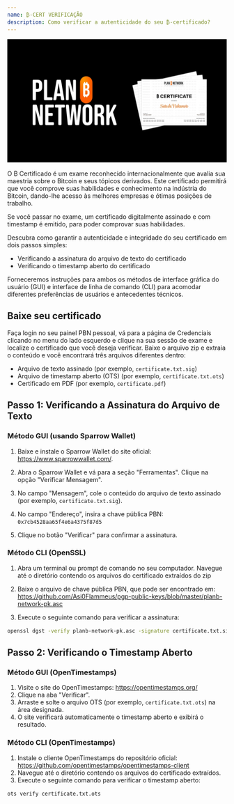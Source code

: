 ```yaml
---
name: ₿-CERT VERIFICAÇÃO
description: Como verificar a autenticidade do seu ₿-certificado?
---
```


![cover](assets/cover.webp)

O ₿ Certificado é um exame reconhecido internacionalmente que avalia sua maestria sobre o Bitcoin e seus tópicos derivados. Este certificado permitirá que você comprove suas habilidades e conhecimento na indústria do Bitcoin, dando-lhe acesso às melhores empresas e ótimas posições de trabalho.

Se você passar no exame, um certificado digitalmente assinado e com timestamp é emitido, para poder comprovar suas habilidades.

Descubra como garantir a autenticidade e integridade do seu certificado em dois passos simples:

- Verificando a assinatura do arquivo de texto do certificado
- Verificando o timestamp aberto do certificado

Forneceremos instruções para ambos os métodos de interface gráfica do usuário (GUI) e interface de linha de comando (CLI) para acomodar diferentes preferências de usuários e antecedentes técnicos.

## Baixe seu certificado

Faça login no seu painel PBN pessoal, vá para a página de Credenciais clicando no menu do lado esquerdo e clique na sua sessão de exame e localize o certificado que você deseja verificar.
Baixe o arquivo zip e extraia o conteúdo e você encontrará três arquivos diferentes dentro:

- Arquivo de texto assinado (por exemplo, `certificate.txt.sig`)
- Arquivo de timestamp aberto (OTS) (por exemplo, `certificate.txt.ots`)
- Certificado em PDF (por exemplo, `certificate.pdf`)

## Passo 1: Verificando a Assinatura do Arquivo de Texto

### Método GUI (usando Sparrow Wallet)

1. Baixe e instale o Sparrow Wallet do site oficial: https://www.sparrowwallet.com/.

2. Abra o Sparrow Wallet e vá para a seção "Ferramentas".
   Clique na opção "Verificar Mensagem".

3. No campo "Mensagem", cole o conteúdo do arquivo de texto assinado (por exemplo, `certificate.txt.sig`).

4. No campo "Endereço", insira a chave pública PBN: `0x7cb4528aa65f4e6a4375f87d5`

5. Clique no botão "Verificar" para confirmar a assinatura.

### Método CLI (OpenSSL)

1. Abra um terminal ou prompt de comando no seu computador.
   Navegue até o diretório contendo os arquivos do certificado extraídos do zip

2. Baixe o arquivo de chave pública PBN, que pode ser encontrado em: https://github.com/Asi0Flammeus/pgp-public-keys/blob/master/planb-network-pk.asc

3. Execute o seguinte comando para verificar a assinatura:

```bash
openssl dgst -verify planb-network-pk.asc -signature certificate.txt.sig certificate.txt
```

## Passo 2: Verificando o Timestamp Aberto

### Método GUI (OpenTimestamps)

1. Visite o site do OpenTimestamps: https://opentimestamps.org/
2. Clique na aba "Verificar".
3. Arraste e solte o arquivo OTS (por exemplo, `certificate.txt.ots`) na área designada.
4. O site verificará automaticamente o timestamp aberto e exibirá o resultado.

### Método CLI (OpenTimestamps)

1. Instale o cliente OpenTimestamps do repositório oficial: https://github.com/opentimestamps/opentimestamps-client
2. Navegue até o diretório contendo os arquivos do certificado extraídos.
3. Execute o seguinte comando para verificar o timestamp aberto:

```bash
ots verify certificate.txt.ots
```